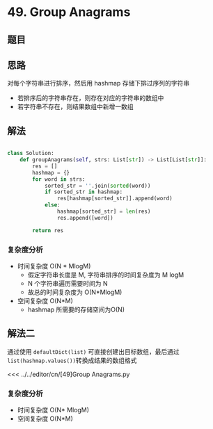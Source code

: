 # 49. Group Anagrams

## 题目

<!--@include: ../../editor/cn/doc/content/[49]Group Anagrams.md-->

## 思路
对每个字符串进行排序，然后用 hashmap 存储下排过序列的字符串
- 若排序后的字符串存在，则存在对应的字符串的数组中
- 若字符串不存在，则结果数组中新增一数组

## 解法

```python

class Solution:
    def groupAnagrams(self, strs: List[str]) -> List[List[str]]:
        res = []
        hashmap = {}
        for word in strs:
            sorted_str = ''.join(sorted(word))
            if sorted_str in hashmap:
                res[hashmap[sorted_str]].append(word)
            else:
                hashmap[sorted_str] = len(res)
                res.append([word])

        return res
```

### 复杂度分析
- 时间复杂度 O(N * MlogM)
  - 假定字符串长度是 M, 字符串排序的时间复杂度为 M logM
  - N 个字符串遍历需要时间为 N
  - 故总的时间复杂度为 O(N*MlogM)
- 空间复杂度 O(N*M)
  - hashmap 所需要的存储空间为O(N)

## 解法二
通过使用 ``defaultDict(list)`` 可直接创建出目标数组，最后通过 `list(hashmap.values())`转换成结果的数组格式

<<< ../../editor/cn/[49]Group Anagrams.py


### 复杂度分析
- 时间复杂度 O(N* MlogM)
- 空间复杂度 O(N*M)

